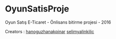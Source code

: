 # OyunSatisProje
Oyun Satış E-Ticaret - Önlisans bitirme projesi - 2016

Creators : 
[hanoguzhanakpinar](https://github.com/hanoguzakpinar)
[selimyalinkilic](https://github.com/selimyalinkilic)
